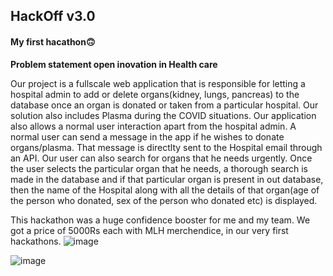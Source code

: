 ## HackOff v3.0

#### My first hacathon🙃

**Problem statement open inovation in Health care**

Our project is a fullscale web application that is responsible for letting a hospital admin to add or delete organs(kidney, lungs, pancreas) to the database once an organ is donated or taken from a particular hospital. Our solution also includes Plasma during the COVID situations. Our application also allows a normal user interaction apart from the hospital admin. A normal user can send a message in the app if he wishes to donate organs/plasma. That message is directlty sent to the Hospital email through an API. Our user can also search for organs that he needs urgently. Once the user selects the particular organ that he needs, a thorough search is made in the database and if that particular organ is present in out database, then the name of the Hospital along with all the details of that organ(age of the person who donated, sex of the person who donated etc) is displayed.

This hackathon was a huge confidence booster for me and my team. We got a price of 5000Rs each with MLH merchendice, in our very first hackathons.
![image](https://i.imgur.com/gCucwpt.png)

![image](https://user-images.githubusercontent.com/50829119/124022805-ef0bfb00-da0a-11eb-9b52-877ce7451952.png)
